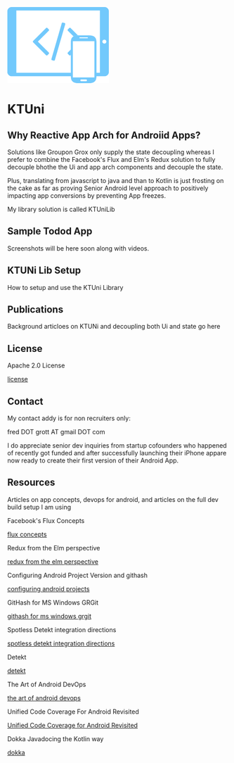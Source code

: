 ![responsive apps android](responsivex.png)

# KTUni

## Why Reactive App Arch for Androiid Apps?

Solutions like Groupon Grox only supply the state decoupling whereas I prefer to combine the 
Facebook's Flux and Elm's Redux solution to fully decouple bhothe the Ui and app arch 
components and decouple the state.

Plus, translating from javascript to java and than to Kotlin is just frosting on the cake as far as 
proving Senior Android level approach to positively impacting app conversions by preventing App freezes.

My library solution is called KTUniLib

## Sample Todod App

Screenshots will be here soon along with videos.

## KTUNi Lib Setup

How to setup and use the KTUni Library

## Publications

Background articloes on KTUNi and decoupling both Ui and state go here

## License

Apache 2.0 License

[license](license.kt.txt)

## Contact

My contact addy is for non recruiters only:

fred DOT grott AT gmail DOT com

I do appreciate senior dev inquiries from startup cofounders who happened of recently 
got funded and after successfully launching their iPhone appare now ready to create their 
first version of their Android App.

## Resources

Articles on app concepts, devops for android, and articles on the full dev build setup I am using

Facebook's Flux Concepts

[flux concepts](https://github.com/facebook/flux/tree/master/examples/flux-concepts)

Redux from the Elm perspective

[redux from the elm perspective](https://becoming-functional.com/redux-from-an-elm-perspective-5cb365babaeb)

Configuring Android Project Version and githash

[configuring android projects](https://proandroiddev.com/configuring-android-project-version-name-code-b168952f3323)

GitHash for MS Windows GRGit

[githash for ms windows grgit](https://github.com/ajoberstar/grgit)

Spotless Detekt integration directions

[spotless detekt integration directions](https://github.com/diffplug/spotless/tree/master/plugin-gradle)

Detekt 

[detekt](https://github.com/arturbosch/detekt)

The Art of Android DevOps

[the art of android devops](https://blog.undabot.com/the-art-of-android-devops-fa29396bc9ee)

Unified Code Coverage For Android Revisited

[Unified Code Coverage for Android Revisited](https://proandroiddev.com/unified-code-coverage-for-android-revisited-44789c9b722f)

Dokka Javadocing the Kotlin way

[dokka](https://github.com/Kotlin/dokka)